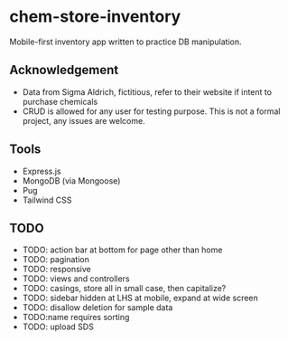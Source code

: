 # chem-store-inventory

Mobile-first inventory app written to practice DB manipulation.

## Acknowledgement

- Data from Sigma Aldrich, fictitious, refer to their website if intent to
  purchase chemicals
- CRUD is allowed for any user for testing purpose. This is not a formal
  project, any issues are welcome.

## Tools

- Express.js
- MongoDB (via Mongoose)
- Pug
- Tailwind CSS

## TODO

- TODO: action bar at bottom for page other than home
- TODO: pagination
- TODO: responsive
- TODO: views and controllers
- TODO: casings, store all in small case, then capitalize?
- TODO: sidebar hidden at LHS at mobile, expand at wide screen
- TODO: disallow deletion for sample data
- TODO:name requires sorting
- TODO: upload SDS
